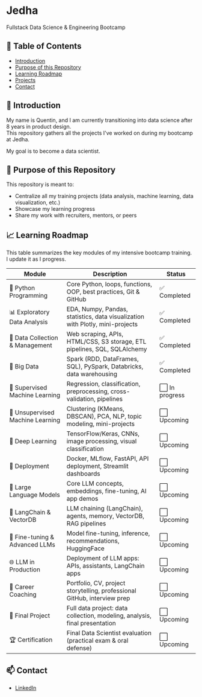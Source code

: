# Jedha  
Fullstack Data Science & Engineering Bootcamp

## 📑 Table of Contents
- [Introduction](#-introduction)
- [Purpose of this Repository](#-purpose-of-this-repository)
- [Learning Roadmap](#-learning-roadmap)
- [Projects](#-projects)
- [Contact](#-contact)


## 👋 Introduction
My name is Quentin, and I am currently transitioning into data science after 8 years in product design.  
This repository gathers all the projects I've worked on during my bootcamp at Jedha.

My goal is to become a data scientist.


## 🎯 Purpose of this Repository
This repository is meant to:
- Centralize all my training projects (data analysis, machine learning, data visualization, etc.)
- Showcase my learning progress
- Share my work with recruiters, mentors, or peers


## 📈 Learning Roadmap

This table summarizes the key modules of my intensive bootcamp training.  
I update it as I progress.

| Module | Description | Status |
|--------|-------------|--------|
| 🐍 Python Programming | Core Python, loops, functions, OOP, best practices, Git & GitHub | ✅ Completed |
| 📊 Exploratory Data Analysis | EDA, Numpy, Pandas, statistics, data visualization with Plotly, mini-projects | ✅ Completed |
| 📁 Data Collection & Management | Web scraping, APIs, HTML/CSS, S3 storage, ETL pipelines, SQL, SQLAlchemy | ✅ Completed |
| 🧠 Big Data | Spark (RDD, DataFrames, SQL), PySpark, Databricks, data warehousing | ✅ Completed |
| 📘 Supervised Machine Learning | Regression, classification, preprocessing, cross-validation, pipelines | ⬜ In progress |
| 📙 Unsupervised Machine Learning | Clustering (KMeans, DBSCAN), PCA, NLP, topic modeling, mini-projects | ⬜ Upcoming |
| 🧠 Deep Learning | TensorFlow/Keras, CNNs, image processing, visual classification | ⬜ Upcoming |
| 🚀 Deployment | Docker, MLflow, FastAPI, API deployment, Streamlit dashboards | ⬜ Upcoming |
| 🔡 Large Language Models | Core LLM concepts, embeddings, fine-tuning, AI app demos | ⬜ Upcoming |
| 🧠 LangChain & VectorDB | LLM chaining (LangChain), agents, memory, VectorDB, RAG pipelines | ⬜ Upcoming |
| 🧪 Fine-tuning & Advanced LLMs | Model fine-tuning, inference, recommendations, HuggingFace | ⬜ Upcoming |
| 🌐 LLM in Production | Deployment of LLM apps: APIs, assistants, LangChain apps | ⬜ Upcoming |
| 💼 Career Coaching | Portfolio, CV, project storytelling, professional GitHub, interview prep | ⬜ Upcoming |
| 🎤 Final Project | Full data project: data collection, modeling, analysis, final presentation | ⬜ Upcoming |
| 🏆 Certification | Final Data Scientist evaluation (practical exam & oral defense) | ⬜ Upcoming |


## 📫 Contact
 - [LinkedIn](https://www.linkedin.com/in/quentin-haentjens/)
